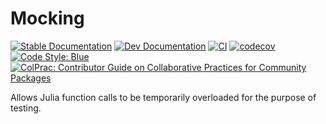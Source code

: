 Mocking
=======

[![Stable Documentation](https://img.shields.io/badge/docs-stable-blue.svg)](https://juliatesting.github.io/Mocking.jl/stable)
[![Dev Documentation](https://img.shields.io/badge/docs-dev-blue.svg)](https://juliatesting.github.io/Mocking.jl/dev)
[![CI](https://github.com/JuliaTesting/Mocking.jl/workflows/CI/badge.svg)](https://github.com/JuliaTesting/Mocking.jl/actions?query=workflow%3ACI)
[![codecov](https://codecov.io/gh/JuliaTesting/Mocking.jl/graph/badge.svg?token=BkilUame8F)](https://codecov.io/gh/JuliaTesting/Mocking.jl)
[![Code Style: Blue](https://img.shields.io/badge/code%20style-blue-4495d1.svg)](https://github.com/invenia/BlueStyle) 
[![ColPrac: Contributor Guide on Collaborative Practices for Community Packages](https://img.shields.io/badge/ColPrac-Contributor's%20Guide-blueviolet)](https://github.com/SciML/ColPrac)


Allows Julia function calls to be temporarily overloaded for the purpose of testing.
